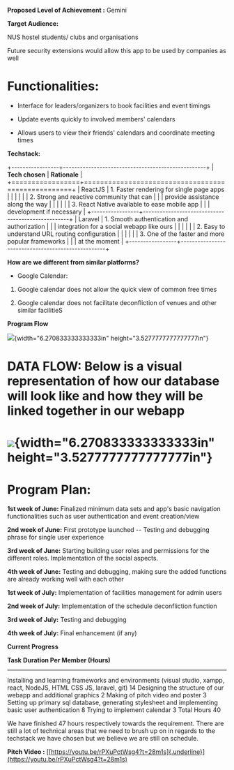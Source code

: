 **Proposed Level of Achievement :** Gemini

**Target Audience:**

NUS hostel students/ clubs and organisations

Future security extensions would allow this app to be used by companies
as well

**Functionalities:**
====================

-   Interface for leaders/organizers to book facilities and event
    timings

-   Update events quickly to involved members' calendars

-   Allows users to view their friends' calendars and coordinate meeting
    times

**Techstack:**

+-----------------+---------------------------------------------------+
| **Tech chosen** | **Rationale**                                     |
+=================+===================================================+
| ReactJS         | 1.  Faster rendering for single page apps         |
|                 |                                                   |
|                 | 2.  Strong and reactive community that can        |
|                 |     provide assistance along the way              |
|                 |                                                   |
|                 | 3.  React Native available to ease mobile app     |
|                 |     development if necessary                      |
+-----------------+---------------------------------------------------+
| Laravel         | 1.  Smooth authentication and authorization       |
|                 |     integration for a social webapp like ours     |
|                 |                                                   |
|                 | 2.  Easy to understand URL routing configuration  |
|                 |                                                   |
|                 | 3.  One of the faster and more popular frameworks |
|                 |     at the moment                                 |
+-----------------+---------------------------------------------------+

**How are we different from similar platforms?**

-   Google Calendar:

1.  Google calendar does not allow the quick view of common free times

2.  Google calendar does not facilitate deconfliction of venues and
    other similar facilitieS

**Program Flow**

![](media/image2.png){width="6.270833333333333in"
height="3.5277777777777777in"}

**DATA FLOW:** Below is a visual representation of how our database will look like and how they will be linked together in our webapp
=====================================================================================================================================

![](media/image1.png){width="6.270833333333333in" height="3.5277777777777777in"}
================================================================================

**Program Plan:**
=================

**1st week of June:** Finalized minimum data sets and app's basic
navigation functionalities such as user authentication and event
creation/view

**2nd week of June:** First prototype launched -- Testing and debugging
phrase for single user experience

**3rd week of June:** Starting building user roles and permissions for
the different roles. Implementation of the social aspects.

**4th week of June:** Testing and debugging, making sure the added
functions are already working well with each other

**1st week of July:** Implementation of facilities management for admin
users

**2nd week of July:** Implementation of the schedule deconfliction
function

**3rd week of July:** Testing and debugging

**4th week of July:** Final enhancement (if any)

**Current Progress**

  **Task**                                                                                                       **Duration Per Member (Hours)**
  -------------------------------------------------------------------------------------------------------------- ---------------------------------
  Installing and learning frameworks and environments (visual studio, xampp, react, NodeJS, HTML CSS JS, laravel, git)   14
  Designing the structure of our webapp and additional graphics                                                  2
  Making of pitch video and poster                                                                               3
  Setting up primary sql database, generating stylesheet and implementing basic user authentication              8
  Trying to implement calendar                                                                                   3
  Total Hours                                                                                                    40

We have finished 47 hours respectively towards the requirement. There
are still a lot of technical areas that we need to brush up on in
regards to the techstack we have chosen but we believe we are still on
schedule.

**Pitch Video :**
[[https://youtu.be/rPXuPctWsg4?t=28m1s]{.underline}](https://youtu.be/rPXuPctWsg4?t=28m1s)
